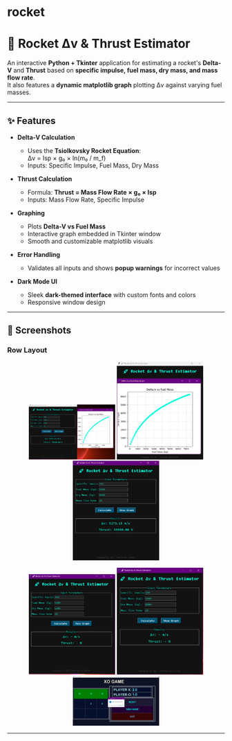 # rocket
# 🚀 Rocket Δv & Thrust Estimator

An interactive **Python + Tkinter** application for estimating a rocket's **Delta-V** and **Thrust** based on **specific impulse, fuel mass, dry mass, and mass flow rate**.  
It also features a **dynamic matplotlib graph** plotting Δv against varying fuel masses.

---

## ✨ Features

- **Delta-V Calculation**
  - Uses the **Tsiolkovsky Rocket Equation**:  
    Δv = Isp × g₀ × ln(m₀ / m_f)
  - Inputs: Specific Impulse, Fuel Mass, Dry Mass

- **Thrust Calculation**
  - Formula: **Thrust = Mass Flow Rate × g₀ × Isp**
  - Inputs: Mass Flow Rate, Specific Impulse

- **Graphing**
  - Plots **Delta-V vs Fuel Mass**
  - Interactive graph embedded in Tkinter window
  - Smooth and customizable matplotlib visuals

- **Error Handling**
  - Validates all inputs and shows **popup warnings** for incorrect values

- **Dark Mode UI**
  - Sleek **dark-themed interface** with custom fonts and colors
  - Responsive window design

---

## 📸 Screenshots

### Row Layout
<p align="center">
  <img src="r1.png" width="200">
  <img src="r2.png" width="200">
  <img src="r3.png" width="200">
</p>
<p align="center">
  <img src="r4.png" width="200">
  <img src="r5.png" width="200">
  <img src="r6.png" width="200">
</p>

---


